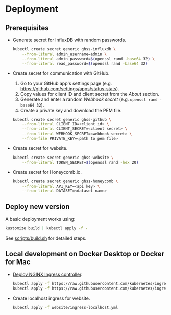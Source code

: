 # Deployment

## Prerequisites

- Generate secret for InfluxDB with random passwords.

  ```sh
  kubectl create secret generic ghss-influxdb \
      --from-literal admin_username=admin \
      --from-literal admin_password=$(openssl rand -base64 32) \
      --from-literal read_password=$(openssl rand -base64 32)
  ```

- Create secret for communication with GitHub.

  1. Go to your GitHub app's settings page (e.g. https://github.com/settings/apps/status-stats).
  1. Copy values for client ID and client secret from the _About_ section.
  1. Generate and enter a random _Webhook secret_ (e.g. `openssl rand -base64 32`).
  1. Create a private key and download the PEM file.

  ```sh
  kubectl create secret generic ghss-github \
      --from-literal CLIENT_ID=<client id> \
      --from-literal CLIENT_SECRET=<client secret> \
      --from-literal WEBHOOK_SECRET=<webhook secret> \
      --from-file PRIVATE_KEY=<path to pem file>
  ```

- Create secret for website.

  ```sh
  kubectl create secret generic ghss-website \
      --from-literal TOKEN_SECRET=$(openssl rand -hex 20)
  ```

- Create secret for Honeycomb.io.

  ```sh
  kubectl create secret generic ghss-honeycomb \
      --from-literal API_KEY=<api key> \
      --from-literal DATASET=<dataset name>
  ```

## Deploy new version

A basic deployment works using:

```sh
kustomize build | kubectl apply -f -
```

See [scripts/build.sh](../scripts/build.sh) for detailed steps.

## Local development on Docker Desktop or Docker for Mac

- [Deploy NGINX Ingress controller](https://kubernetes.github.io/ingress-nginx/deploy/).

  ```sh
  kubectl apply -f https://raw.githubusercontent.com/kubernetes/ingress-nginx/nginx-0.29.0/deploy/static/mandatory.yaml
  kubectl apply -f https://raw.githubusercontent.com/kubernetes/ingress-nginx/nginx-0.29.0/deploy/static/provider/cloud-generic.yaml
  ```

- Create localhost ingress for website.

  ```sh
  kubectl apply -f website/ingress-localhost.yml
  ```
